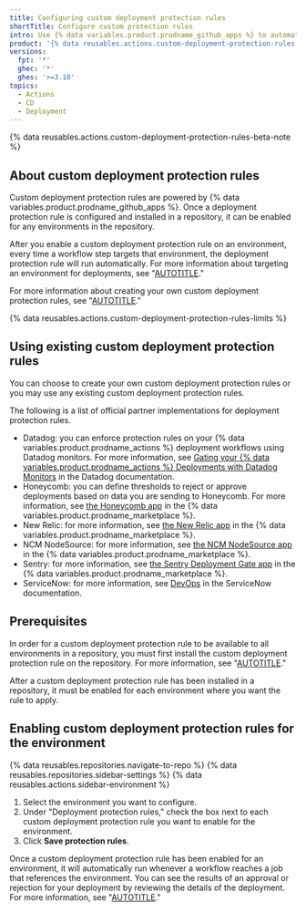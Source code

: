 ```yaml
---
title: Configuring custom deployment protection rules
shortTitle: Configure custom protection rules
intro: Use {% data variables.product.prodname_github_apps %} to automate protecting deployments with third-party systems.
product: '{% data reusables.actions.custom-deployment-protection-rules-availability %}'
versions:
  fpt: '*'
  ghec: '*'
  ghes: '>=3.10'
topics:
  - Actions
  - CD
  - Deployment
---
```


{% data reusables.actions.custom-deployment-protection-rules-beta-note %}

## About custom deployment protection rules

Custom deployment protection rules are powered by {% data variables.product.prodname_github_apps %}. Once a deployment protection rule is configured and installed in a repository, it can be enabled for any environments in the repository.

After you enable a custom deployment protection rule on an environment, every time a workflow step targets that environment, the deployment protection rule will run automatically. For more information about targeting an environment for deployments, see "[AUTOTITLE](/actions/deployment/targeting-different-environments/using-environments-for-deployment)."

For more information about creating your own custom deployment protection rules, see "[AUTOTITLE](/actions/deployment/protecting-deployments/creating-custom-deployment-protection-rules)."

{% data reusables.actions.custom-deployment-protection-rules-limits %}

## Using existing custom deployment protection rules

You can choose to create your own custom deployment protection rules or you may use any existing custom deployment protection rules.

The following is a list of official partner implementations for deployment protection rules.

- Datadog: you can enforce protection rules on your {% data variables.product.prodname_actions %} deployment workflows using Datadog monitors. For more information, see [Gating your {% data variables.product.prodname_actions %} Deployments with Datadog Monitors](https://docs.datadoghq.com/continuous_integration/guides/github_gating/) in the Datadog documentation.
- Honeycomb: you can define thresholds to reject or approve deployments based on data you are sending to Honeycomb. For more information, see [the Honeycomb app](https://github.com/apps/honeycomb-io) in the {% data variables.product.prodname_marketplace %}.
- New Relic: for more information, see [the New Relic app](https://github.com/apps/new-relic-gate) in the {% data variables.product.prodname_marketplace %}.
- NCM NodeSource: for more information, see [the NCM NodeSource app](https://github.com/apps/ncm-nodesource) in the {% data variables.product.prodname_marketplace %}.
- Sentry: for more information, see [the Sentry Deployment Gate app](https://github.com/apps/sentry-deployment-gate) in the {% data variables.product.prodname_marketplace %}.
- ServiceNow: for more information, see [DevOps](https://www.servicenow.com/products/devops.html) in the ServiceNow documentation.

## Prerequisites

In order for a custom deployment protection rule to be available to all environments in a repository, you must first install the custom deployment protection rule on the repository. For more information, see "[AUTOTITLE](/apps/maintaining-github-apps/installing-github-apps)."

After a custom deployment protection rule has been installed in a repository, it must be enabled for each environment where you want the rule to apply.

## Enabling custom deployment protection rules for the environment

{% data reusables.repositories.navigate-to-repo %}
{% data reusables.repositories.sidebar-settings %}
{% data reusables.actions.sidebar-environment %}
1. Select the environment you want to configure.
1. Under "Deployment protection rules," check the box next to each custom deployment protection rule you want to enable for the environment.
1. Click **Save protection rules**.

Once a custom deployment protection rule has been enabled for an environment, it will automatically run whenever a workflow reaches a job that references the environment. You can see the results of an approval or rejection for your deployment by reviewing the details of the deployment. For more information, see "[AUTOTITLE](/actions/managing-workflow-runs/reviewing-deployments)."
